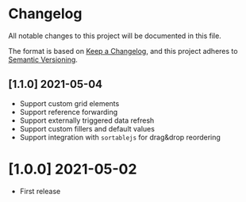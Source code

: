 # Changelog

All notable changes to this project will be documented in this file.

The format is based on [Keep a Changelog](https://keepachangelog.com/en/1.0.0/),
and this project adheres to [Semantic Versioning](https://semver.org/spec/v2.0.0.html).

## [1.1.0] 2021-05-04

-   Support custom grid elements
-   Support reference forwarding
-   Support externally triggered data refresh
-   Support custom fillers and default values
-   Support integration with `sortablejs` for drag&drop reordering

# [1.0.0] 2021-05-02

-   First release
